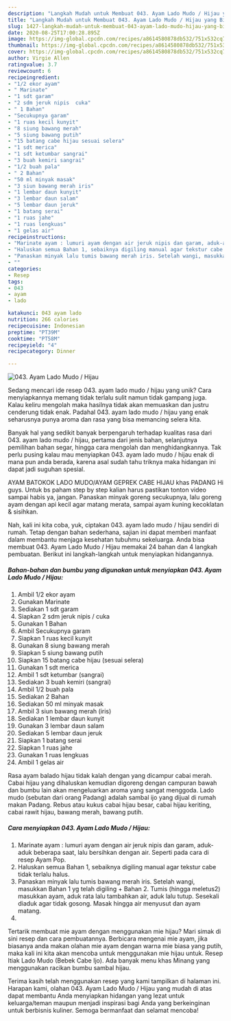 ```yaml
---
description: "Langkah Mudah untuk Membuat 043. Ayam Lado Mudo / Hijau yang Bisa Manjain Lidah"
title: "Langkah Mudah untuk Membuat 043. Ayam Lado Mudo / Hijau yang Bisa Manjain Lidah"
slug: 1427-langkah-mudah-untuk-membuat-043-ayam-lado-mudo-hijau-yang-bisa-manjain-lidah
date: 2020-08-25T17:00:28.895Z
image: https://img-global.cpcdn.com/recipes/a8614580878db532/751x532cq70/043-ayam-lado-mudo-hijau-foto-resep-utama.jpg
thumbnail: https://img-global.cpcdn.com/recipes/a8614580878db532/751x532cq70/043-ayam-lado-mudo-hijau-foto-resep-utama.jpg
cover: https://img-global.cpcdn.com/recipes/a8614580878db532/751x532cq70/043-ayam-lado-mudo-hijau-foto-resep-utama.jpg
author: Virgie Allen
ratingvalue: 3.7
reviewcount: 6
recipeingredient:
- "1/2 ekor ayam"
- " Marinate"
- "1 sdt garam"
- "2 sdm jeruk nipis  cuka"
- " 1 Bahan"
- "Secukupnya garam"
- "1 ruas kecil kunyit"
- "8 siung bawang merah"
- "5 siung bawang putih"
- "15 batang cabe hijau sesuai selera"
- "1 sdt merica"
- "1 sdt ketumbar sangrai"
- "3 buah kemiri sangrai"
- "1/2 buah pala"
- " 2 Bahan"
- "50 ml minyak masak"
- "3 siun bawang merah iris"
- "1 lembar daun kunyit"
- "3 lembar daun salam"
- "5 lembar daun jeruk"
- "1 batang serai"
- "1 ruas jahe"
- "1 ruas lengkuas"
- "1 gelas air"
recipeinstructions:
- "Marinate ayam : lumuri ayam dengan air jeruk nipis dan garam, aduk-aduk beberapa saat, lalu bersihkan dengan air. Seperti pada cara di resep Ayam Pop."
- "Haluskan semua Bahan 1, sebaiknya digiling manual agar tekstur cabe tidak terlalu halus."
- "Panaskan minyak lalu tumis bawang merah iris. Setelah wangi, masukkan Bahan 1 yg telah digiling + Bahan 2. Tumis (hingga meletus2) masukkan ayam, aduk rata lalu tambahkan air, aduk lalu tutup. Sesekali diaduk agar tidak gosong. Masak hingga air menyusut dan ayam matang."
- ""
categories:
- Resep
tags:
- 043
- ayam
- lado

katakunci: 043 ayam lado 
nutrition: 266 calories
recipecuisine: Indonesian
preptime: "PT39M"
cooktime: "PT58M"
recipeyield: "4"
recipecategory: Dinner

---
```



![043. Ayam Lado Mudo / Hijau](https://img-global.cpcdn.com/recipes/a8614580878db532/751x532cq70/043-ayam-lado-mudo-hijau-foto-resep-utama.jpg)

Sedang mencari ide resep 043. ayam lado mudo / hijau yang unik? Cara menyiapkannya memang tidak terlalu sulit namun tidak gampang juga. Kalau keliru mengolah maka hasilnya tidak akan memuaskan dan justru cenderung tidak enak. Padahal 043. ayam lado mudo / hijau yang enak seharusnya punya aroma dan rasa yang bisa memancing selera kita.

Banyak hal yang sedikit banyak berpengaruh terhadap kualitas rasa dari 043. ayam lado mudo / hijau, pertama dari jenis bahan, selanjutnya pemilihan bahan segar, hingga cara mengolah dan menghidangkannya. Tak perlu pusing kalau mau menyiapkan 043. ayam lado mudo / hijau enak di mana pun anda berada, karena asal sudah tahu triknya maka hidangan ini dapat jadi suguhan spesial.

AYAM BATOKOK LADO MUDO/AYAM GEPREK CABE HIJAU khas PADANG Hi guys. Untuk bs paham step by step kalian harus pastikan tonton video sampai habis ya, jangan. Panaskan minyak goreng secukupnya, lalu goreng ayam dengan api kecil agar matang merata, sampai ayam kuning kecoklatan &amp; sisihkan.


Nah, kali ini kita coba, yuk, ciptakan 043. ayam lado mudo / hijau sendiri di rumah. Tetap dengan bahan sederhana, sajian ini dapat memberi manfaat dalam membantu menjaga kesehatan tubuhmu sekeluarga. Anda bisa membuat 043. Ayam Lado Mudo / Hijau memakai 24 bahan dan 4 langkah pembuatan. Berikut ini langkah-langkah untuk menyiapkan hidangannya.

<!--inarticleads1-->

##### Bahan-bahan dan bumbu yang digunakan untuk menyiapkan 043. Ayam Lado Mudo / Hijau:

1. Ambil 1/2 ekor ayam
1. Gunakan  Marinate
1. Sediakan 1 sdt garam
1. Siapkan 2 sdm jeruk nipis / cuka
1. Gunakan  1 Bahan
1. Ambil Secukupnya garam
1. Siapkan 1 ruas kecil kunyit
1. Gunakan 8 siung bawang merah
1. Siapkan 5 siung bawang putih
1. Siapkan 15 batang cabe hijau (sesuai selera)
1. Gunakan 1 sdt merica
1. Ambil 1 sdt ketumbar (sangrai)
1. Sediakan 3 buah kemiri (sangrai)
1. Ambil 1/2 buah pala
1. Sediakan  2 Bahan
1. Sediakan 50 ml minyak masak
1. Ambil 3 siun bawang merah (iris)
1. Sediakan 1 lembar daun kunyit
1. Gunakan 3 lembar daun salam
1. Sediakan 5 lembar daun jeruk
1. Siapkan 1 batang serai
1. Siapkan 1 ruas jahe
1. Gunakan 1 ruas lengkuas
1. Ambil 1 gelas air


Rasa ayam balado hijau tidak kalah dengan yang dicampur cabai merah. Cabai hijau yang dihaluskan kemudian digoreng dengan campuran bawah dan bumbu lain akan mengeluarkan aroma yang sangat menggoda. Lado mudo (sebutan dari orang Padang) adalah sambal ijo yang dijual di rumah makan Padang. Rebus atau kukus cabai hijau besar, cabai hijau keriting, cabai rawit hijau, bawang merah, bawang putih. 

<!--inarticleads2-->

##### Cara menyiapkan 043. Ayam Lado Mudo / Hijau:

1. Marinate ayam : lumuri ayam dengan air jeruk nipis dan garam, aduk-aduk beberapa saat, lalu bersihkan dengan air. Seperti pada cara di resep Ayam Pop.
1. Haluskan semua Bahan 1, sebaiknya digiling manual agar tekstur cabe tidak terlalu halus.
1. Panaskan minyak lalu tumis bawang merah iris. Setelah wangi, masukkan Bahan 1 yg telah digiling + Bahan 2. Tumis (hingga meletus2) masukkan ayam, aduk rata lalu tambahkan air, aduk lalu tutup. Sesekali diaduk agar tidak gosong. Masak hingga air menyusut dan ayam matang.
1. 


Tertarik membuat mie ayam dengan menggunakan mie hijau? Mari simak di sini resep dan cara pembuatannya. Berbicara mengenai mie ayam, jika biasanya anda makan olahan mie ayam dengan warna mie biasa yang putih, maka kali ini kita akan mencoba untuk menggunakan mie hijau untuk. Resep Itiak Lado Mudo (Bebek Cabe Ijo). Ada banyak menu khas Minang yang menggunakan racikan bumbu sambal hijau. 

Terima kasih telah menggunakan resep yang kami tampilkan di halaman ini. Harapan kami, olahan 043. Ayam Lado Mudo / Hijau yang mudah di atas dapat membantu Anda menyiapkan hidangan yang lezat untuk keluarga/teman maupun menjadi inspirasi bagi Anda yang berkeinginan untuk berbisnis kuliner. Semoga bermanfaat dan selamat mencoba!
